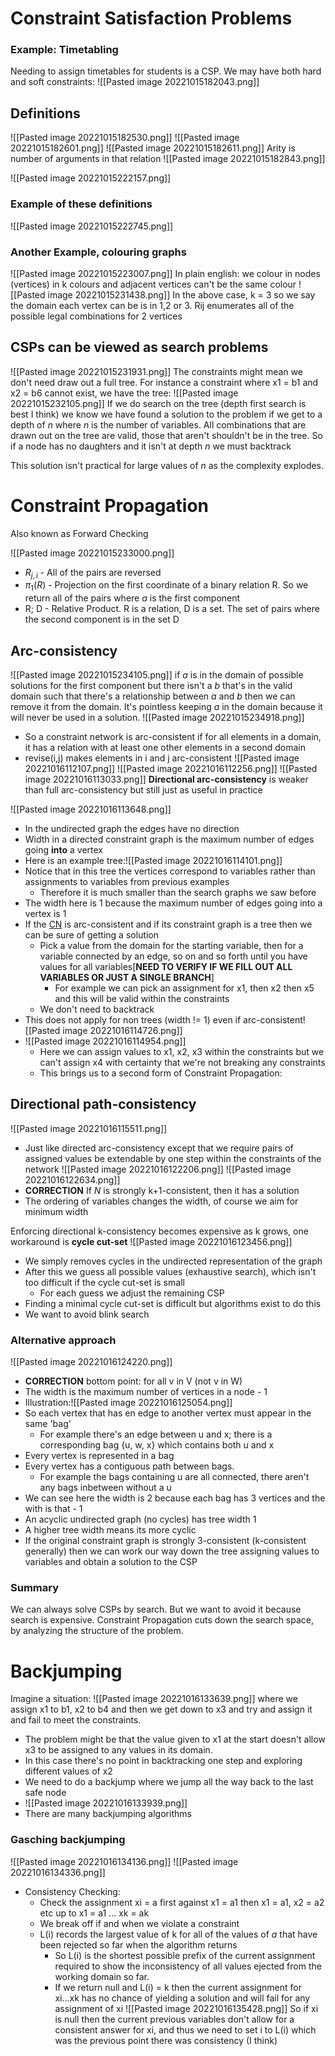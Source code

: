 # Constraint Satisfaction Problems
### Example: Timetabling 
Needing to assign timetables for students is a CSP. We may have both hard and soft constraints:
![[Pasted image 20221015182043.png]]

## Definitions
![[Pasted image 20221015182530.png]]
![[Pasted image 20221015182601.png]]
![[Pasted image 20221015182611.png]]
Arity is number of arguments in that relation
![[Pasted image 20221015182843.png]]

![[Pasted image 20221015222157.png]]

### Example of these definitions
![[Pasted image 20221015222745.png]]

### Another Example, colouring graphs
![[Pasted image 20221015223007.png]]
In plain english: we colour in nodes (vertices) in k colours and adjacent vertices can't be the same colour
![[Pasted image 20221015231438.png]]
In the above case, k = 3 so we say the domain each vertex can be is in 1,2 or 3.
Rij enumerates all of the possible legal combinations for 2 vertices


## CSPs can be viewed as search problems
![[Pasted image 20221015231931.png]]
The constraints might mean we don't need draw out a full tree. For instance a constraint where x1 = b1 and x2 = b6 cannot exist, we have the tree:
![[Pasted image 20221015232105.png]]
If we do search on the tree (depth first search is best I think) we know we have found a solution to the problem if we get to a depth of $n$ where $n$ is the number of variables. All combinations that are drawn out on the tree are valid, those that aren't shouldn't be in the tree. So if a node has no daughters and it isn't at depth $n$ we must backtrack

This solution isn't practical for large values of $n$ as the complexity explodes.

# Constraint Propagation
Also known as Forward Checking

![[Pasted image 20221015233000.png]]
- $R_{j,i}$ - All of the pairs are reversed
- $\pi_1 (R)$ - Projection on the first coordinate of a binary relation R. So we return all of the pairs where $a$ is the first component
- R; D - Relative Product. R is a relation, D is a set. The set of pairs where the second component is in the set D

## Arc-consistency
![[Pasted image 20221015234105.png]]
if $a$ is in the domain of possible solutions for the first component but there isn't a $b$ that's in the valid domain such that there's a relationship between $a$ and $b$ then we can remove it from the domain. It's pointless keeping $a$ in the domain because it will never be used in a solution.
![[Pasted image 20221015234918.png]]
- So a constraint network is arc-consistent if for all elements in a domain, it has a relation with at least one other elements in a second domain
- revise(i,j) makes elements in i and j arc-consistent
![[Pasted image 20221016112107.png]]
![[Pasted image 20221016112256.png]]
![[Pasted image 20221016113033.png]]
__Directional arc-consistency__ is weaker than full arc-consistency but still just as useful in practice


![[Pasted image 20221016113648.png]]
- In the undirected graph the edges have no direction
- Width in a directed constraint graph is the maximum number of edges going __into__ a vertex
- Here is an example tree:![[Pasted image 20221016114101.png]]
- Notice that in this tree the vertices correspond to variables rather than assignments to variables from previous examples
	- Therefore it is much smaller than the search graphs we saw before
- The width here is 1 because the maximum number of edges going into a vertex is 1
- If the [CN](CN) is arc-consistent and if its constraint graph is a tree then we can be sure of getting a solution
	- Pick a value from the domain for the starting variable, then for a variable connected by an edge, so on and so forth until you have values for all variables\[__NEED TO VERIFY IF WE FILL OUT ALL VARIABLES OR JUST A SINGLE BRANCH__\]
		- For example we can pick an assignment for x1, then x2 then x5 and this will be valid within the constraints
	- We don't need to backtrack
- This does not apply for non trees (width != 1) even if arc-consistent![[Pasted image 20221016114726.png]]
- ![[Pasted image 20221016114954.png]]
	- Here we can assign values to x1, x2, x3 within the constraints but we can't assign x4 with certainty that we're not breaking any constraints
	- This brings us to a second form of Constraint Propagation:

## Directional path-consistency
![[Pasted image 20221016115511.png]]
- Just like directed arc-consistency except that we require pairs of assigned values be extendable by one step within the constraints of the network
![[Pasted image 20221016122206.png]]
![[Pasted image 20221016122634.png]]
- __CORRECTION__ If $N$ is strongly k+1-consistent, then it has a solution
- The ordering of variables changes the width, of course we aim for minimum width

Enforcing directional k-consistency becomes expensive as k grows, one workaround is __cycle cut-set__
![[Pasted image 20221016123456.png]]
- We simply removes cycles in the undirected representation of the graph
- After this we guess all possible values (exhaustive search), which isn't too difficult if the cycle cut-set is small
	- For each guess we adjust the remaining CSP
- Finding a minimal cycle cut-set is difficult but algorithms exist to do this
- We want to avoid blink search

### Alternative approach
![[Pasted image 20221016124220.png]]
- __CORRECTION__ bottom point: for all v in V (not v in W)
- The width is the maximum number of vertices in a node - 1
- Illustration:![[Pasted image 20221016125054.png]]
- So each vertex that has en edge to another vertex must appear in the same 'bag'
	- For example there's an edge between u and x; there is a corresponding bag {u, w, x} which contains both u and x
- Every vertex is represented in a bag
- Every vertex has a contiguous path between bags.
	- For example the bags containing u are all connected, there aren't any bags inbetween without a u
- We can see here the width is 2 because each bag has 3 vertices and the with is that - 1
- An acyclic undirected graph (no cycles) has tree width 1
- A higher tree width means its more cyclic
- If the original constraint graph is strongly 3-consistent (k-consistent generally) then we can work our way down the tree assigning values to variables and obtain a solution to the CSP

### Summary
We can always solve CSPs by search. But we want to avoid it because search is expensive. Constraint Propagation cuts down the search space, by analyzing the structure of the problem.

# Backjumping
Imagine a situation: ![[Pasted image 20221016133639.png]]
where we assign x1 to b1, x2 to b4 and then we get down to x3 and try and assign it and fail to meet the constraints.
- The problem might be that the value given to x1 at the start doesn't allow x3 to be assigned to any values in its domain.
- In this case there's no point in backtracking one step and exploring different values of x2
- We need to do a backjump where we jump all the way back to the last safe node
- ![[Pasted image 20221016133939.png]]
- There are many backjumping algorithms

### Gasching backjumping
![[Pasted image 20221016134136.png]]
![[Pasted image 20221016134336.png]]
- Consistency Checking:
	- Check the assignment xi = a first against x1 = a1 then x1 = a1, x2 = a2 etc up to x1 = a1 ... xk = ak
	- We break off if and when we violate a constraint
	- L(i) records the largest value of k for all of the values of $a$ that have been rejected so far when the algorithm returns
		- So L(i) is the shortest possible prefix of the current assignment required to show the inconsistency of all values ejected from the working domain so far.
		- If we return null and L(i) = k then the current assignment for xi...xk has no chance of yielding a solution and will fail for any assignment of xi
![[Pasted image 20221016135428.png]]
So if xi is null then the current previous variables don't allow for a consistent answer for xi, and thus we need to set i to L(i) which was the previous point there was consistency (I think)
